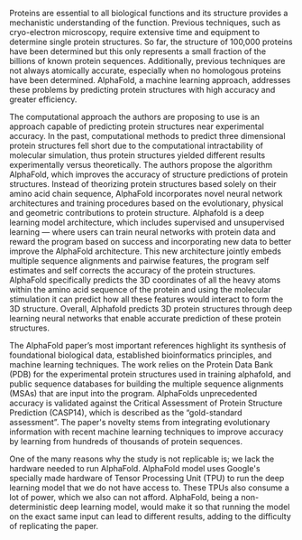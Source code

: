 Proteins are essential to all biological functions and its structure 
provides a mechanistic understanding of the function. Previous techniques, 
such as cryo-electron microscopy, require extensive time and equipment to 
determine single protein structures. So far, the structure of 100,000 
proteins have been determined but this only represents a small fraction of 
the billions of known protein sequences. Additionally, previous techniques 
are not always atomically accurate, especially when no homologous proteins 
have been determined. AlphaFold, a machine learning approach, addresses 
these problems by predicting protein structures with high accuracy and 
greater efficiency. 

The computational approach the authors are proposing to use is an approach 
capable of predicting protein structures near experimental accuracy. In 
the past, computational methods to predict three dimensional protein 
structures fell short due to the computational intractability of molecular 
simulation, thus protein structures yielded different results 
experimentally versus theoretically. The authors propose the algorithm 
AlphaFold, which improves the accuracy of structure predictions of protein 
structures. Instead of theorizing protein structures based solely on their 
amino acid chain sequence, AlphaFold incorporates novel neural network 
architectures and training procedures based on the evolutionary, physical 
and geometric contributions to protein structure. Alphafold is a deep 
learning model architecture, which includes supervised and unsupervised 
learning — where users can train neural networks with protein data and 
reward the program based on success and incorporating new data to better 
improve the AlphaFold architecture. This new architecture jointly embeds 
multiple sequence alignments and pairwise features, the program self 
estimates and self corrects the accuracy of the protein structures. 
AlphaFold specifically predicts the 3D coordinates of all the heavy atoms 
within the amino acid sequence of the protein and using the molecular 
stimulation it can predict how all these features would interact to form 
the 3D structure. Overall, Alphafold predicts 3D protein structures 
through deep learning neural networks that enable accurate prediction of 
these protein structures.


The AlphaFold paper’s most important references highlight its synthesis of
 foundational biological data, established bioinformatics principles, and 
machine learning techniques. The work relies on the Protein Data Bank (PDB) 
for the experimental protein structures used in training alphafold, and 
public sequence databases for building the multiple sequence alignments (MSAs) 
that are input into the program. AlphaFolds unprecedented accuracy is validated
 against the Critical Assessment of Protein Structure Prediction (CASP14), 
which is described as the “gold-standard assessment”. The paper's novelty 
stems from integrating evolutionary information with recent machine learning 
techniques to improve accuracy by learning from hundreds of thousands of 
protein sequences.


One of the many reasons why the study is not replicable is; we lack the hardware needed to run AlphaFold. 
AlphaFold model uses Google's specially made hardware of Tensor Processing Unit (TPU)  to run the deep learning model that we do not have access to. 
These TPUs also consume a lot of power, which we also can not afford. 
AlphaFold, being a non-deterministic deep learning model, would make it so that running the model on the exact same input can lead to different results, 
adding to the difficulty of replicating the paper. 




